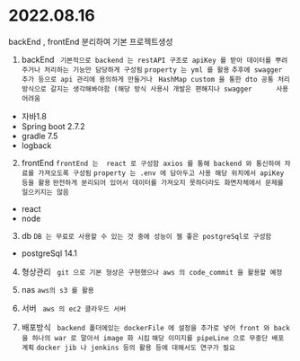 # 2022.08.16

backEnd , frontEnd 분리하여 기본 프로젝트생성 

1. backEnd
``` 기본적으로 backend 는 restAPI 구조로 apiKey 를 받아 데이터를 뿌려주거나 처리하는 기능만 담당하게 구성됨```
``` property 는 yml 를 활용 ```
``` 추후에 swagger 추가 등으로 api 관리에 용의하게 만들거나 ```
``` HashMap custom 을 통한 dto 공통 처리 방식으로 갈지는 생각해봐야함 (해당 방식 사용시 개발은 편해지나 swagger      사용    어려움```
- 자바1.8
- Spring boot 2.7.2
- gradle 7.5
- logback

2. frontEnd
``` frontEnd 는  react 로 구성함 axios 를 통해 backend 와 통신하여 자료를 가져오도록 구성됨 ```
``` property 는 .env 에 담아두고 사용 해당 위치에서 apiKey 등을 활용 ```
``` 완전하게 분리되어 있어서 데이터를 가져오지 못하더라도 화면자체에서 문제를 일으키지는 않음 ```
- react
- node

3. db
``` DB 는 무료로 사용할 수 있는 것 중에 성능이 젤 좋은 postgreSql로 구성함 ```
- postgreSql 14.1

4. 형상관리
``` git 으로 기본 형상은 구현했으나 aws 의 code_commit 을 활용할 예정```

5. nas
``` aws의 s3 를 활용 ```

6. 서버
``` aws 의 ec2 클라우드 서버```

7. 배포방식
``` backend 폴더에있는 dockerFile 에 설정을 추가로 넣어 front 와 back을 하나의 war 로 말아서 image 화 시킴```
``` 해당 이미지를 pipeLine 으로 무중단 배포 계획 ``` 
``` docker jib 나 jenkins 등의 활용 등에 대해서도 연구가 필요 ```









